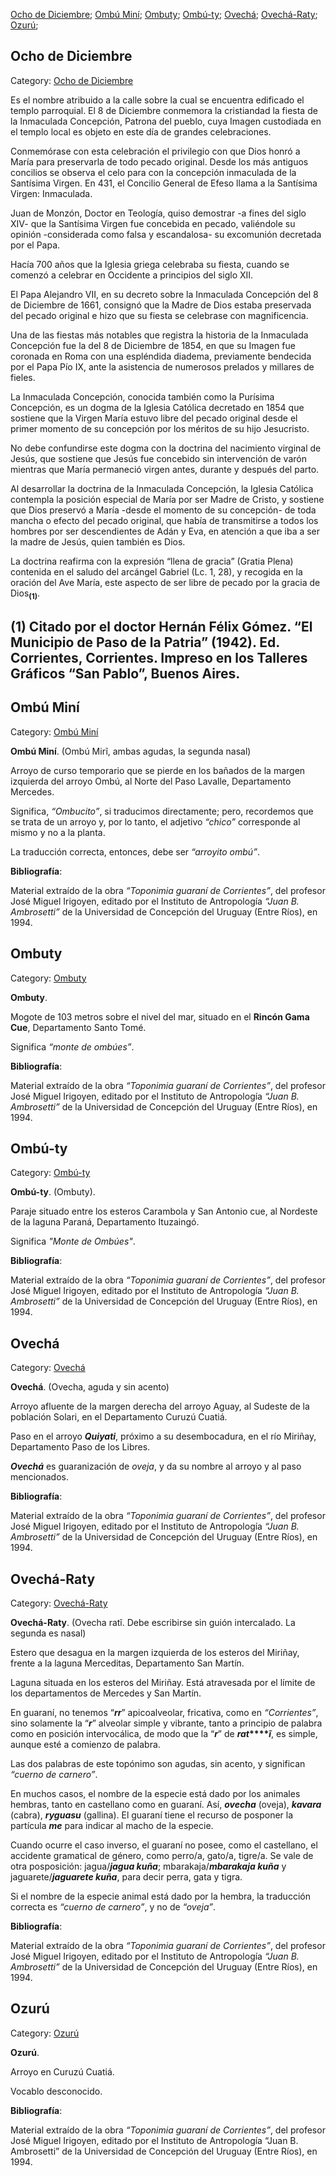 [Ocho de Diciembre](#Ocho-de-Diciembre); 
[Ombú Miní](#Ombú-Miní); 
[Ombuty](#Ombuty); 
[Ombú-ty](#Ombú-ty); 
[Ovechá](#Ovechá); 
[Ovechá-Raty](#Ovechá-Raty); 
[Ozurú](#Ozurú); 


## Ocho de Diciembre

Category: [Ocho de Diciembre](http://descubrircorrientes.com.ar/2012/index.php/4282-toponimia/o-p-q/ocho-de-diciembre)

Es el nombre atribuido a la calle sobre la cual se encuentra edificado el templo parroquial. El 8 de Diciembre conmemora la cristiandad la fiesta de la Inmaculada Concepción, Patrona del pueblo, cuya Imagen custodiada en el templo local es objeto en este día de grandes celebraciones.

Conmemórase con esta celebración el privilegio con que Dios honró a María para preservarla de todo pecado original. Desde los más antiguos concilios se observa el celo para con la concepción inmaculada de la Santísima Virgen. En 431, el Concilio General de Efeso llama a la Santísima Virgen: Inmaculada.

Juan de Monzón, Doctor en Teología, quiso demostrar -a fines del siglo XIV- que la Santísima Virgen fue concebida en pecado, valiéndole su opinión -considerada como falsa y escandalosa- su excomunión decretada por el Papa.

Hacía 700 años que la Iglesia griega celebraba su fiesta, cuando se comenzó a celebrar en Occidente a principios del siglo XII.

El Papa Alejandro VII, en su decreto sobre la Inmaculada Concepción del 8 de Diciembre de 1661, consignó que la Madre de Dios estaba preservada del pecado original e hizo que su fiesta se celebrase con magnificencia.

Una de las fiestas más notables que registra la historia de la Inmaculada Concepción fue la del 8 de Diciembre de 1854, en que su Imagen fue coronada en Roma con una espléndida diadema, previamente bendecida por el Papa Pío IX, ante la asistencia de numerosos prelados y millares de fieles.

La Inmaculada Concepción, conocida también como la Purísima Concepción, es un dogma de la Iglesia Católica decretado en 1854 que sostiene que la Virgen María estuvo libre del pecado original desde el primer momento de su concepción por los méritos de su hijo Jesucristo.

No debe confundirse este dogma con la doctrina del nacimiento virginal de Jesús, que sostiene que Jesús fue concebido sin intervención de varón mientras que María permaneció virgen antes, durante y después del parto.

Al desarrollar la doctrina de la Inmaculada Concepción, la Iglesia Católica contempla la posición especial de María por ser Madre de Cristo, y sostiene que Dios preservó a María -desde el momento de su concepción- de toda mancha o efecto del pecado original, que había de transmitirse a todos los hombres por ser descendientes de Adán y Eva, en atención a que iba a ser la madre de Jesús, quien también es Dios.

La doctrina reafirma con la expresión “llena de gracia” (Gratia Plena) contenida en el saludo del arcángel Gabriel (Lc. 1, 28), y recogida en la oración del Ave María, este aspecto de ser libre de pecado por la gracia de Dios<sub><strong>(1)</strong></sub>.

## **(1)** Citado por el doctor Hernán Félix Gómez. “El Municipio de Paso de la Patria” (1942). Ed. Corrientes, Corrientes. Impreso en los Talleres Gráficos “San Pablo”, Buenos Aires.


## Ombú Miní

Category: [Ombú Miní](http://descubrircorrientes.com.ar/2012/index.php/1149-toponimia/o-p-q/ombu-mini)

**Ombú Miní**. (Ombú Mirĩ, ambas agudas, la segunda nasal)

Arroyo de curso temporario que se pierde en los bañados de la margen izquierda del arroyo Ombú, al Norte del Paso Lavalle, Departamento Mercedes.

Significa, _“Ombucito”_, si traducimos directamente; pero, recordemos que se trata de un arroyo y, por lo tanto, el adjetivo _“chico”_ corresponde al mismo y no a la planta.

La traducción correcta, entonces, debe ser _“arroyito ombú”_.

**Bibliografía**:

Material extraído de la obra _“Toponimia guaraní de Corrientes”_, del profesor José Miguel Irigoyen, editado por el Instituto de Antropología _“Juan B. Ambrosetti”_ de la Universidad de Concepción del Uruguay (Entre Ríos), en 1994.


## Ombuty

Category: [Ombuty](http://descubrircorrientes.com.ar/2012/index.php/1151-toponimia/o-p-q/ombuty)

**Ombuty**.

Mogote de 103 metros sobre el nivel del mar, situado en el **Rincón Gama Cue**, Departamento Santo Tomé.

Significa _“monte de ombúes”_.

**Bibliografía**:

Material extraído de la obra _“Toponimia guaraní de Corrientes”_, del profesor José Miguel Irigoyen, editado por el Instituto de Antropología _“Juan B. Ambrosetti”_ de la Universidad de Concepción del Uruguay (Entre Ríos), en 1994.


## Ombú-ty

Category: [Ombú-ty](http://descubrircorrientes.com.ar/2012/index.php/1150-toponimia/o-p-q/ombu-ty)

**Ombú-ty**. (Ombuty).

Paraje situado entre los esteros Carambola y San Antonio cue, al Nordeste de la laguna Paraná, Departamento Ituzaingó.

Significa _"Monte de Ombúes"_.  

**Bibliografía**:

Material extraído de la obra _“Toponimia guaraní de Corrientes”_, del profesor José Miguel Irigoyen, editado por el Instituto de Antropología _“Juan B. Ambrosetti”_ de la Universidad de Concepción del Uruguay (Entre Ríos), en 1994.


## Ovechá

Category: [Ovechá](http://descubrircorrientes.com.ar/2012/index.php/1152-toponimia/o-p-q/ovecha)

**Ovechá**. (Ovecha, aguda y sin acento)

Arroyo afluente de la margen derecha del arroyo Aguay, al Sudeste de la población Solari, en el Departamento Curuzú Cuatiá.

Paso en el arroyo **_Quiyati_**, próximo a su desembocadura, en el río Miriñay, Departamento Paso de los Libres.

**_Ovechá_** es guaranización de _oveja_, y da su nombre al arroyo y al paso mencionados.

**Bibliografía**:

Material extraído de la obra _“Toponimia guaraní de Corrientes”_, del profesor José Miguel Irigoyen, editado por el Instituto de Antropología _“Juan B. Ambrosetti”_ de la Universidad de Concepción del Uruguay (Entre Ríos), en 1994.


## Ovechá-Raty

Category: [Ovechá-Raty](http://descubrircorrientes.com.ar/2012/index.php/1153-toponimia/o-p-q/ovecha-raty)

**Ovechá-Raty**. (Ovecha ratĩ. Debe escribirse sin guión intercalado. La segunda es nasal)

Estero que desagua en la margen izquierda de los esteros del Miriñay, frente a la laguna Merceditas, Departamento San Martín.

Laguna situada en los esteros del Miriñay. Está atravesada por el límite de los departamentos de Mercedes y San Martín.

En guaraní, no tenemos “**_rr_**” apicoalveolar, fricativa, como en _“Corrientes”_, sino solamente la “**_r_**” alveolar simple y vibrante, tanto a principio de palabra como en posición intervocálica, de modo que la “**_r_**” de **_rat_****_ĩ_**, es simple, aunque esté a comienzo de palabra.

Las dos palabras de este topónimo son agudas, sin acento, y significan _“cuerno de carnero”_.

En muchos casos, el nombre de la especie está dado por los animales hembras, tanto en castellano como en guaraní. Así, **_ovecha_** (oveja), **_kavara_** (cabra), **_ryguasu_** (gallina). El guaraní tiene el recurso de posponer la partícula **_me_** para indicar al macho de la especie.

Cuando ocurre el caso inverso, el guaraní no posee, como el castellano, el accidente gramatical de género, como perro/a, gato/a, tigre/a. Se vale de otra posposición: jagua/**_jagua kuña_**; mbarakaja/**_mbarakaja kuña_** y jaguarete/**_jaguarete kuña_**, para decir perra, gata y tigra.

Si el nombre de la especie animal está dado por la hembra, la traducción correcta es _“cuerno de carnero”_, y no de _“oveja”_.

**Bibliografía**:

Material extraído de la obra _“Toponimia guaraní de Corrientes”_, del profesor José Miguel Irigoyen, editado por el Instituto de Antropología _“Juan B. Ambrosetti”_ de la Universidad de Concepción del Uruguay (Entre Ríos), en 1994.


## Ozurú

Category: [Ozurú](http://descubrircorrientes.com.ar/2012/index.php/1353-toponimia/o-p-q/ozuru)

**Ozurú**.

Arroyo en Curuzú Cuatiá.

Vocablo desconocido.

**Bibliografía**:

Material extraído de la obra _“Toponimia guaraní de Corrientes”_, del profesor José Miguel Irigoyen, editado por el Instituto de Antropología “Juan B. Ambrosetti” de la Universidad de Concepción del Uruguay (Entre Ríos), en 1994.